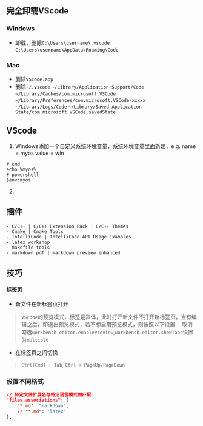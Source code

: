 ## 完全卸载VScode

### Windows

- 卸载，删除`C:\Users\username\.vscode` `C:\Users\username\AppData\Roaming\Code`

### Mac

- 删除`VScode.app`
- 删除`~/.vscode` `~/Library/Application Support/Code` `~/Library/Caches/com.microsoft.VSCode` `~/Library/Preferences/com.microsoft.VSCode-xxxxx` `~/Library/Logs/Code` `~/Library/Saved Application State/com.microsoft.VSCode.savedState`

## VScode

1. Windows添加一个自定义系统环境变量，系统环境变量里面新建，e.g. name = myos value = win  
```shell
# cmd
echo %myos%
# powershell
$env:myos
```

2. 

## 插件

```
- C/C++ | C/C++ Extension Pack | C/C++ Themes
- Cmake | Cmake Tools
- IntelliCode | IntelliCode API Usage Examples
- latex workshop
- makefile tools
- markdown pdf | markdown preview enhanced
```

## 技巧

#### 标签页

- 新文件在新标签页打开

> `VScdoe`的预览模式，标签是斜体，此时打开新文件不打开新标签页，当有编辑之后，即退出预览模式，若不想启用预览模式，则按照以下设置：
取消勾选`workbench.editor.enablePreview`,`workbench.editor.showTabs`设置为`multiple`

- 在标签页之间切换
> `Ctrl(Cmd) + Tab`, `Ctrl + PageUp/PageDown`

### 设置不同格式

```json
// 特定文件扩展名与特定语言模式相匹配
"files.associations": {
    "*.md": "markdown",
    // "*.md": "latex"
},
```

